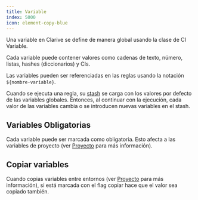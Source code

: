 ```yaml
---
title: Variable
index: 5000
icon: element-copy-blue
---
```


Una variable en Clarive se define de manera global usando la clase de CI Variable.

Cada variable puede contener valores como cadenas de texto, número, listas, hashes (diccionarios) y CIs.

Las variables pueden ser referenciadas en las reglas usando la notación `${nombre-variable}`.

Cuando se ejecuta una regla, su [stash](concepts/stash) se carga con los valores por defecto
de las variables globales. Entonces, al continuar con la ejecución, cada valor de las variables
cambia o se introducen nuevas variables en el stash.

## Variables Obligatorias

Cada variable puede ser marcada como obligatoria. Esto afecta a las variables de proyecto
 (ver [Proyecto](concepts/project) para más información).

## Copiar variables

Cuando copias variables entre entornos (ver [Proyecto](concepts/project) para más información), si está
marcada con el flag copiar hace que el valor sea copiado también.
